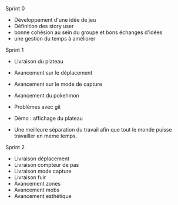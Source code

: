 Sprint 0

- Développement d'une idée de jeu 
- Définition des story user
- bonne cohésion au sein du groupe et bons échanges d'idées
- une gestion du temps à améliorer 





Sprint 1

- Livraison du plateau
- Avancement sur le déplacement
- Avancement sur le mode de capture
- Avancement du pokehmon

- Problèmes avec git
- Démo : affichage du plateau
- Une meilleure séparation du travail afin que tout le monde puisse travailler en meme temps.

Sprint 2

- Livraison déplacement
- Livraison compteur de pas
- Livraison mode capture
- Livraison fuir
- Avancement zones
- Avancement mobs
- Avancement esthétique






    




